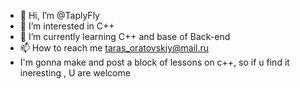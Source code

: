 - 👋 Hi, I’m @TaplyFly
- 👀 I’m interested in C++
- 🌱 I’m currently learning C++ and base of Back-end
- 📫 How to reach me taras_oratovskiy@mail.ru
- I'm gonna make and post a block of lessons on c++, so if u find it ineresting , U are welcome 
<!---
TaplyFly/TaplyFly is a ✨ special ✨ repository because its `README.md` (this file) appears on your GitHub profile.
You can click the Preview link to take a look at your changes.
--->
